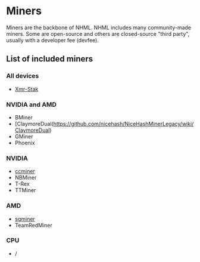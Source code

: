 # Miners

Miners are the backbone of NHML. NHML includes many community-made miners. Some are open-source and others are closed-source "third party", usually with a developer fee (devfee).

## List of included miners

### All devices

* [Xmr-Stak](https://github.com/nicehash/NiceHashMinerLegacy/wiki/Xmr-Stak)

### NVIDIA and AMD

* BMiner
* [ClaymoreDual(https://github.com/nicehash/NiceHashMinerLegacy/wiki/ClaymoreDual)
* GMiner
* Phoenix

### NVIDIA

* [ccminer](https://github.com/nicehash/NiceHashMinerLegacy/wiki/ccminer)
* NBMiner
* T-Rex
* TTMiner

### AMD

* [sgminer](https://github.com/nicehash/NiceHashMinerLegacy/wiki/sgminer)
* TeamRedMiner

### CPU

* /